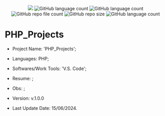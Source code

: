 <p align="center">
  <img src="http://img.shields.io/static/v1?label=STATUS&message=Under_Development&color=green&style=flat"/>
  <img alt="GitHub language count" src="https://img.shields.io/github/languages/count/Rafa-KozAnd/PHP_Projects">
  <img alt="GitHub language count" src="https://img.shields.io/github/languages/top/Rafa-KozAnd/PHP_Projects">
  <img alt="GitHub repo file count" src="https://img.shields.io/github/directory-file-count/Rafa-KozAnd/PHP_Projects">
  <img alt="GitHub repo size" src="https://img.shields.io/github/repo-size/Rafa-KozAnd/PHP_Projects">
  <img alt="GitHub language count" src="https://img.shields.io/github/license/Rafa-KozAnd/PHP_Projects">
</p>

# PHP_Projects

- Project Name: 'PHP_Projects';
- Languages: PHP;
- Softwares/Work Tools: 'V.S. Code';
- Resume: ;
- Obs: ;
- Version: v.1.0.0

- Last Update Date: 15/06/2024.

##
